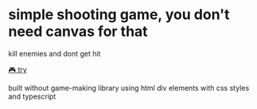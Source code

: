 # simple shooting game, you don't need canvas for that

kill enemies and dont get hit

[🎮 try](https://crucials.github.io/shooting-game)

built without game-making library using html div elements with css styles and typescript
